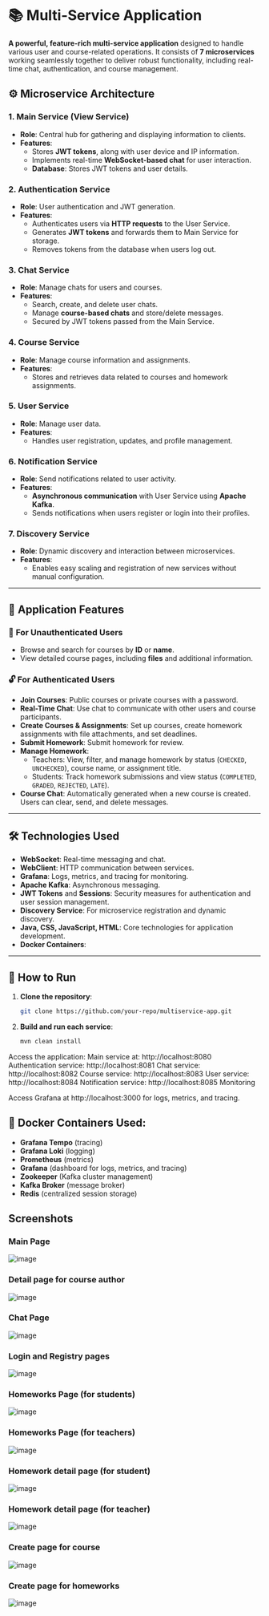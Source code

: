 # 📚 Multi-Service Application

**A powerful, feature-rich multi-service application** designed to handle various user and course-related operations. It consists of **7 microservices** working seamlessly together to deliver robust functionality, including real-time chat, authentication, and course management.

## ⚙️ Microservice Architecture

### 1. **Main Service (View Service)**
   - **Role**: Central hub for gathering and displaying information to clients.
   - **Features**:
     - Stores **JWT tokens**, along with user device and IP information.
     - Implements real-time **WebSocket-based chat** for user interaction.
     - **Database**: Stores JWT tokens and user details.

### 2. **Authentication Service**
   - **Role**: User authentication and JWT generation.
   - **Features**:
     - Authenticates users via **HTTP requests** to the User Service.
     - Generates **JWT tokens** and forwards them to Main Service for storage.
     - Removes tokens from the database when users log out.

### 3. **Chat Service**
   - **Role**: Manage chats for users and courses.
   - **Features**:
     - Search, create, and delete user chats.
     - Manage **course-based chats** and store/delete messages.
     - Secured by JWT tokens passed from the Main Service.

### 4. **Course Service**
   - **Role**: Manage course information and assignments.
   - **Features**:
     - Stores and retrieves data related to courses and homework assignments.

### 5. **User Service**
   - **Role**: Manage user data.
   - **Features**:
     - Handles user registration, updates, and profile management.

### 6. **Notification Service**
   - **Role**: Send notifications related to user activity.
   - **Features**:
     - **Asynchronous communication** with User Service using **Apache Kafka**.
     - Sends notifications when users register or login into  their profiles.

### 7. **Discovery Service**
   - **Role**: Dynamic discovery and interaction between microservices.
   - **Features**:
     - Enables easy scaling and registration of new services without manual configuration.

---

## 🔑 Application Features

### 📖 **For Unauthenticated Users**
- Browse and search for courses by **ID** or **name**.
- View detailed course pages, including **files** and additional information.

### 🔓 **For Authenticated Users**
- **Join Courses**: Public courses or private courses with a password.
- **Real-Time Chat**: Use chat to communicate with other users and course participants.
- **Create Courses & Assignments**: Set up courses, create homework assignments with file attachments, and set deadlines.
- **Submit Homework**: Submit homework for review.
- **Manage Homework**:
  - Teachers: View, filter, and manage homework by status (`CHECKED`, `UNCHECKED`), course name, or assignment title.
  - Students: Track homework submissions and view status (`COMPLETED`, `GRADED`, `REJECTED`, `LATE`).
- **Course Chat**: Automatically generated when a new course is created. Users can clear, send, and delete messages.

---

## 🛠️ Technologies Used
- **WebSocket**: Real-time messaging and chat.
- **WebClient**: HTTP communication between services.
- **Grafana**: Logs, metrics, and tracing for monitoring.
- **Apache Kafka**: Asynchronous messaging.
- **JWT Tokens** and **Sessions**: Security measures for authentication and user session management.
- **Discovery Service**: For microservice registration and dynamic discovery.
- **Java, CSS, JavaScript, HTML**: Core technologies for application development.
- **Docker Containers**: 

---

## 🚀 How to Run

1. **Clone the repository**:
   ```bash
   git clone https://github.com/your-repo/multiservice-app.git


2. **Build and run each service**:
   ```bash
   mvn clean install

Access the application:
 Main service at: http://localhost:8080
 Authentication service: http://localhost:8081
 Chat service: http://localhost:8082
 Course service: http://localhost:8083
 User service: http://localhost:8084
 Notification service: http://localhost:8085
 Monitoring

Access Grafana at http://localhost:3000 for logs, metrics, and tracing.

## 🐳 Docker Containers Used:

- **Grafana Tempo** (tracing)
- **Grafana Loki** (logging)
- **Prometheus** (metrics)
- **Grafana** (dashboard for logs, metrics, and tracing)
- **Zookeeper** (Kafka cluster management)
- **Kafka Broker** (message broker)
- **Redis** (centralized session storage)

## Screenshots

### Main Page 
![image](https://github.com/user-attachments/assets/1fb2c15e-d552-4b3d-9e77-16c03993d4dd)

### Detail page for course author
![image](https://github.com/user-attachments/assets/82a5207a-f241-4da1-849d-a9bf53a1d374)

### Chat Page
![image](https://github.com/user-attachments/assets/cbb55b1c-507e-445e-b148-01fa82dd2f81)

### Login and Registry pages
![image](https://github.com/user-attachments/assets/ef6a400b-cd01-484e-b733-bb97fc7fda18)

### Homeworks Page (for students)
![image](https://github.com/user-attachments/assets/2e0ca25a-2ce6-4ba1-a54e-3fde1f27b196)

### Homeworks Page (for teachers)
![image](https://github.com/user-attachments/assets/df4d31b1-315b-4cd3-86a5-5d61376ebf74)

### Homework detail page (for student)
![image](https://github.com/user-attachments/assets/9d2133b2-8c05-4b9d-8403-15ccc9203803)

### Homework detail page (for teacher)
![image](https://github.com/user-attachments/assets/7f448cbf-3ce7-41ad-937a-133d77883be4)

### Create page for course 
![image](https://github.com/user-attachments/assets/820e9a3c-0b9f-444a-a402-ab5b36ac9883)

### Create page for homeworks
![image](https://github.com/user-attachments/assets/cf5288da-6309-4783-9d15-3e125bd7a291)



